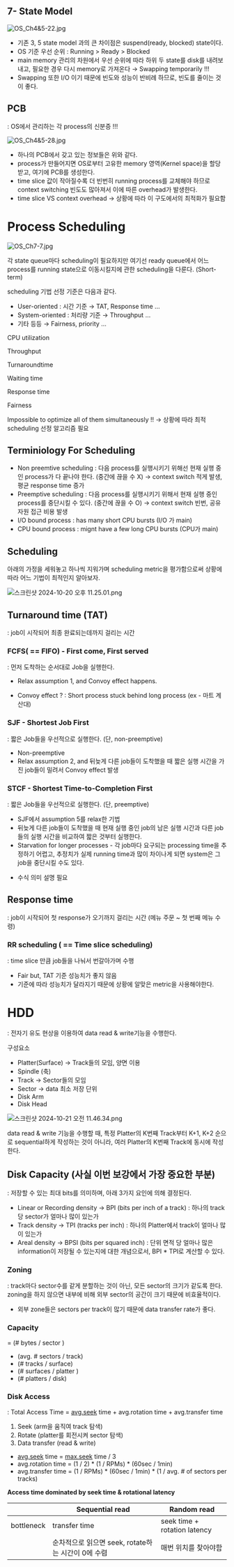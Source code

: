 ## 7- State Model

![OS_Ch4&5-22.jpg](https://prod-files-secure.s3.us-west-2.amazonaws.com/93783ba1-b7bb-4a3a-a304-641290b223bc/64358747-8cff-4b0f-9eb3-30f0c2f6d8c7/OS_Ch45-22.jpg)

- 기존 3, 5 state model 과의 큰 차이점은 suspend(ready, blocked) state이다.
- OS 기준 우선 순위 : Running > Ready > Blocked
- main memory 관리의 차원에서 우선 순위에 따라 하위 두 state를 disk를 내려보내고, 필요한 경우 다시 memory로 가져온다 → Swapping temporarily !!!
- Swapping 또한 I/O 이기 때문에 빈도와 성능이 반비례 하므로, 빈도를 줄이는 것이 좋다.

## PCB

: OS에서 관리하는 각 process의 신분증 !!!

![OS_Ch4&5-28.jpg](https://prod-files-secure.s3.us-west-2.amazonaws.com/93783ba1-b7bb-4a3a-a304-641290b223bc/238ac269-18ae-4815-ac5b-f1b1ac49c2bf/OS_Ch45-28.jpg)

- 하나의 PCB에서 갖고 있는 정보들은 위와 같다.
- process가 만들어지면 OS로부터 고유한 memory 영역(Kernel space)을 할당 받고, 여기에 PCB를 생성한다.
- time slice 값이 작아질수록 더 빈번히 running process를 교체해야 하므로 context switching 빈도도 많아져서 이에 따른 overhead가 발생한다.
- time slice VS context overhead → 상황에 따라 이 구도에서의 최적화가 필요함

# Process Scheduling

![OS_Ch7-7.jpg](https://prod-files-secure.s3.us-west-2.amazonaws.com/93783ba1-b7bb-4a3a-a304-641290b223bc/48078352-e32f-438f-a553-6da179cae328/OS_Ch7-7.jpg)

각 state queue마다 scheduling이 필요하지만 여기선 ready queue에서 어느 process를 running state으로 이동시킬지에 관한 scheduling을 다룬다. (Short-term)

scheduling 기법 선정 기준은 다음과 같다.

- User-oriented : 시간 기준 → TAT, Response time …
- System-oriented : 처리량 기준 → Throughput …
- 기타 등등 → Fairness, priority …

CPU utilization

Throughput

Turnaroundtime

Waiting time

Response time

Fairness

Impossible to optimize all of them simultaneously !! → 상황에 따라 최적 scheduling 선정 알고리즘 필요

## Terminiology For Scheduling

- Non preemtive scheduling : 다음 process를 실행시키기 위해선 현재 실행 중인 process가 다 끝나야 한다. (중간에 끊을 수 X) → context switch 적게 발생, 평균 response time 증가
- Preemptive scheduling : 다음 process를 실행시키기 위해서 현재 실행 중인 process를 중단시킬 수 있다. (중간에 끊을 수 O) → context switch 빈번, 공유 자원 접근 비용 발생
- I/O bound process : has many short CPU bursts (I/O 가 main)
- CPU bound process : mignt have a few long CPU bursts (CPU가 main)

## Scheduling

아래의 가정을 세워놓고 하나씩 지워가며 scheduling metric을 평가함으로써 상황에 따라 어느 기법이 최적인지 알아보자.

![스크린샷 2024-10-20 오후 11.25.01.png](https://prod-files-secure.s3.us-west-2.amazonaws.com/93783ba1-b7bb-4a3a-a304-641290b223bc/c2e9cd9e-3114-4390-a852-5b8435cb9934/%E1%84%89%E1%85%B3%E1%84%8F%E1%85%B3%E1%84%85%E1%85%B5%E1%86%AB%E1%84%89%E1%85%A3%E1%86%BA_2024-10-20_%E1%84%8B%E1%85%A9%E1%84%92%E1%85%AE_11.25.01.png)

## Turnaround time (TAT)

: job이 시작되어 최종 완료되는데까지 걸리는 시간

### FCFS( == FIFO) - First come, First served

: 먼저 도착하는 순서대로 Job을 실행한다.

- Relax assumption 1, and Convoy effect happens.
* Convoy effect ?
: Short process stuck behind long process (ex - 마트 계산대)

### SJF - Shortest Job First

: 짧은 Job들을 우선적으로 실행한다. (단, non-preemptive)

- Non-preemptive
- Relax assumption 2, and 뒤늦게 다른 job들이 도착했을 때 짧은 실행 시간을 가진 job들이 밀려서 Convoy effect 발생

 

### STCF - Shortest Time-to-Completion First

: 짧은 Job들을 우선적으로 실행한다. (단, preemptive)

- SJF에서 assumption 5를 relax한 기법
- 뒤늦게 다른 job들이 도착했을 때 현재 실행 중인 job의 남은 실행 시간과 다른 job들의 실행 시간을 비교하여 짧은 것부터 실행한다.
- Starvation for longer processes - 각 job마다 요구되는 processing time을 추정하기 어렵고, 추정치가 실제 running time과 많이 차이나게 되면 system은 그 job을 중단시킬 수도 있다.
* 수식 의미 설명 필요

## Response time

: job이 시작되어 첫 response가 오기까지 걸리는 시간 (메뉴 주문 ~ 첫 번째 메뉴 수령)

### RR scheduling ( == Time slice scheduling)

: time slice 만큼 job들을 나눠서 번갈아가며 수행

- Fair but, TAT 기준 성능치가 좋지 않음
- 기준에 따라 성능치가 달라지기 때문에 상황에 알맞은 metric을 사용해야한다.

# HDD

: 전자기 유도 현상을 이용하여 data read & write기능을 수행한다.

구성요소

- Platter(Surface) → Track들의 모임, 양면 이용
- Spindle (축)
- Track → Sector들의 모임
- Sector → data 최소 저장 단위
- Disk Arm
- Disk Head

![스크린샷 2024-10-21 오전 11.46.34.png](https://prod-files-secure.s3.us-west-2.amazonaws.com/93783ba1-b7bb-4a3a-a304-641290b223bc/0a0ddcbb-15dd-4cc9-bc67-df41e6f4aeaf/%E1%84%89%E1%85%B3%E1%84%8F%E1%85%B3%E1%84%85%E1%85%B5%E1%86%AB%E1%84%89%E1%85%A3%E1%86%BA_2024-10-21_%E1%84%8B%E1%85%A9%E1%84%8C%E1%85%A5%E1%86%AB_11.46.34.png)

data read & write 기능을 수행할 때, 특정 Platter의 K번째 Track부터 K+1, K+2 순으로 sequential하게 작성하는 것이 아니라, 여러 Platter의 K번째 Track에 동시에 작성한다.

## Disk Capacity (사실 이번 보강에서 가장 중요한 부분)

: 저장할 수 있는 최대 bits를 의미하며, 아래 3가지 요인에 의해 결정된다.

- Linear or Recording density → BPI (bits per inch of a track)
: 하나의 track 당 sector가 얼마나 많이 있는가
- Track density → TPI (tracks per inch)
: 하나의 Platter에서 track이 얼마나 많이 있는가
- Areal density → BPSI (bits per squared inch)
: 단위 면적 당 얼마나 많은 information이 저장될 수 있는지에 대한 개념으로서, BPI * TPI로 계산할 수 있다.

### Zoning

: track마다 sector수를 같게 분할하는 것이 아닌, 모든 sector의 크기가 같도록 한다. zoning을 하지 않으면 내부에 비해 외부 sector의 공간이 크기 때문에 비효율적이다. 

- 외부 zone들은 sectors per track이 많기 때문에 data transfer rate가 좋다.

### Capacity 
= (# bytes / sector ) 
* (avg. # sectors / track) 
* (# tracks / surface) 
* (# surfaces / platter ) 
* (# platters / disk)

### Disk Access

: Total Access Time = [avg.seek](http://avg.seek) time + avg.rotation time + avg.transfer time

1. Seek (arm을 움직여 track 탐색)
2. Rotate (platter를 회전시켜 sector 탐색)
3. Data transfer (read & write)

- [avg.seek](http://avg.seek) time = [max.seek](http://max.seek) time / 3
- avg.rotation time = (1 / 2) * (1 / RPMs) * (60sec / 1min)
- avg.transfer time = (1 / RPMs) * (60sec / 1min) * (1 / avg. # of sectors per tracks)

<aside>

**Access time dominated by seek time & rotational latency**

</aside>

|  | **Sequential read** | **Random read** |
| --- | --- | --- |
| bottleneck | transfer time | seek time + rotation latency |
|  | 순차적으로 읽으면 seek, rotate하는 시간이 0에 수렴 | 매번 위치를 찾아야함 |
